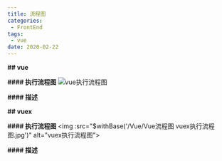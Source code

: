 ```yaml
---
title: 流程图
categories:
 - FrontEnd
tags:
 - vue
date: 2020-02-22
---
```




**## vue**

**#### 执行流程图**
<img :src="$withBase('/Vue/Vue流程图 vue执行流程图.jpg')" alt="vue执行流程图">

**#### 描述**





**## vuex**

**#### 执行流程图**
<img :src="$withBase('/Vue/Vue流程图 vuex执行流程图.jpg')" alt="vuex执行流程图">

**#### 描述**